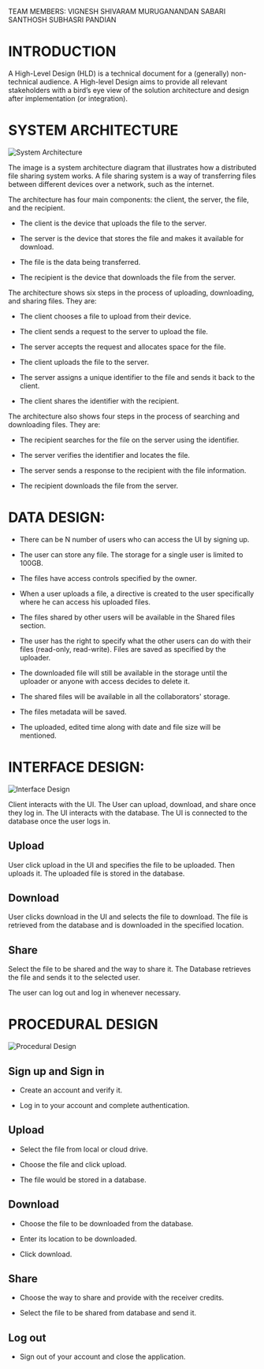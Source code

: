 TEAM MEMBERS:
VIGNESH SHIVARAM MURUGANANDAN
SABARI SANTHOSH
SUBHASRI PANDIAN

# INTRODUCTION

A High-Level Design (HLD) is a technical document for a (generally) non-technical audience. A High-level Design aims to provide all relevant stakeholders with a bird’s eye view of the solution architecture and design after implementation (or integration).

# SYSTEM ARCHITECTURE

![System Architecture](arch.png)

The image is a system architecture diagram that illustrates how a distributed file sharing system works. A file sharing system is a way of transferring files between different devices over a network, such as the internet. 

The architecture has four main components: the client, the server, the file, and the recipient. 

- The client is the device that uploads the file to the server. 

- The server is the device that stores the file and makes it available for download. 
- The file is the data being transferred. 
- The recipient is the device that downloads the file from the server. 

The architecture shows six steps in the process of uploading, downloading, and sharing files. They are: 

- The client chooses a file to upload from their device. 

- The client sends a request to the server to upload the file. 

- The server accepts the request and allocates space for the file. 

- The client uploads the file to the server. 

- The server assigns a unique identifier to the file and sends it back to the client. 

- The client shares the identifier with the recipient. 

The architecture also shows four steps in the process of searching and downloading files. They are: 

- The recipient searches for the file on the server using the identifier. 

- The server verifies the identifier and locates the file. 

- The server sends a response to the recipient with the file information. 

- The recipient downloads the file from the server.  

# DATA DESIGN: 

- There can be N number of users who can access the UI by signing up. 

- The user can store any file. The storage for a single user is limited to 100GB.  

- The files have access controls specified by the owner.  

- When a user uploads a file, a directive is created to the user specifically where he can access his uploaded files.  

- The files shared by other users will be available in the Shared files section.  

- The user has the right to specify what the other users can do with their files (read-only, read-write). Files are saved as specified by the uploader.  

- The downloaded file will still be available in the storage until the uploader or anyone with access decides to delete it.  

- The shared files will be available in all the collaborators' storage. 

- The files metadata will be saved. 

- The uploaded, edited time along with date and file size will be mentioned. 
 

# INTERFACE DESIGN:  

![Interface Design](interface.png)

Client interacts with the UI. The User can upload, download, and share once they log in. The UI interacts with the database. The UI is connected to the database once the user logs in. 

## Upload 

User click upload in the UI and specifies the file to be uploaded. Then uploads it. The uploaded file is stored in the database.  

## Download

User clicks download in the UI and selects the file to download. The file is retrieved from the database and is downloaded in the specified location. 

## Share

Select the file to be shared and the way to share it. The Database retrieves the file and sends it to the selected user. 

The user can log out and log in whenever necessary. 

# PROCEDURAL DESIGN    

![Procedural Design](proc.png)

## Sign up and Sign in

- Create an account and verify it. 

- Log in to your account and complete authentication. 

## Upload

- Select the file from local or cloud drive. 

- Choose the file and click upload. 

- The file would be stored in a database. 

## Download

- Choose the file to be downloaded from the database. 

- Enter its location to be downloaded. 

- Click download. 

## Share 

- Choose the way to share and provide with the receiver credits. 

- Select the file to be shared from database and send it. 

## Log out 

- Sign out of your account and close the application. 

 
